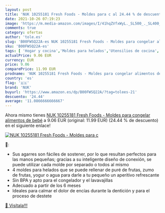 ```yaml
---
layout: post
title: 'NUK 10255181 Fresh Foods - Moldes para c al 24.44 % de descuento'
date: 2021-10-26 07:19:23
image: 'https://m.media-amazon.com/images/I/41hqZVfxWyL._SL500_._SL400_.jpg'
comments: true
category: ofertas
author: 'tole.es'
slug: 'B00FWSQ22A-es NUK 10255181 Fresh Foods - Moldes para congelar alimentos...'
sku: 'B00FWSQ22A-es'
tags: [ 'Hogar y cocina','Moldes para helados','Utensilios de cocina','bebé','nuk', ]
actualPrice: 9.06 EUR
currency: EUR
price: 9.06
comparePrice: 11.99 EUR
prodname: 'NUK 10255181 Fresh Foods - Moldes para congelar alimentos de bebé'
country: 'es'
flag: '🇪🇸'
brand: 'NUK'
buyurl: 'https://www.amazon.es/dp/B00FWSQ22A/?tag=tolees-21'
descuento: '24.44'
average: '11.0866666666667'
---
```


Ahora mismo tienes [NUK 10255181 Fresh Foods - Moldes para congelar alimentos de bebé](https://www.amazon.es/dp/B00FWSQ22A/?tag=tolees-21) a 9.06 EUR (original: 11.99 EUR) (24.44 %  de descuento) en el siguiente enlace!

[![NUK 10255181 Fresh Foods - Moldes para c](https://m.media-amazon.com/images/I/41hqZVfxWyL._SL500_._SL400_.jpg)](https://www.amazon.es/dp/B00FWSQ22A/?tag=tolees-21)

🔎:

- Sus agarres son fáciles de sostener, por lo que resultan perfectos para las manos pequeñas; gracias a su inteligente diseño de conexión, se puede utilizar cada molde por separado o todos al mismo
- 4 moldes para helados que se puede rellenar de puré de frutas, zumo de frutas, yogur o agua para darle a tu pequeño un aperitivo refrescante
- Sin BPA y apto para el congelador y el lavavajillas
- Adecuado a partir de los 6 meses
- Ideales para calmar el dolor de encías durante la dentición y para el proceso de destete

[🛒 Visítala!!!](https://www.amazon.es/dp/B00FWSQ22A/?tag=tolees-21)
